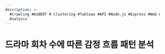 ```yaml
---
description: >-
  #Crawling #KoBERT # Clustering #Tableau #API #Node.js #Express #Web #Sentiment
  Analysis
---
```


# 드라마 회차 수에 따른 감정 흐름 패턴 분석

<figure><img src="../../../.gitbook/assets/드라마 회차 수에 따른 감정 흐름 패턴 분석_page-0001.jpg" alt=""><figcaption></figcaption></figure>

<figure><img src="../../../.gitbook/assets/드라마 회차 수에 따른 감정 흐름 패턴 분석_page-0002.jpg" alt=""><figcaption></figcaption></figure>

<figure><img src="../../../.gitbook/assets/드라마 회차 수에 따른 감정 흐름 패턴 분석_page-0003.jpg" alt=""><figcaption></figcaption></figure>

<figure><img src="../../../.gitbook/assets/드라마 회차 수에 따른 감정 흐름 패턴 분석_page-0004.jpg" alt=""><figcaption></figcaption></figure>

<figure><img src="../../../.gitbook/assets/드라마 회차 수에 따른 감정 흐름 패턴 분석_page-0005.jpg" alt=""><figcaption></figcaption></figure>

<figure><img src="../../../.gitbook/assets/드라마 회차 수에 따른 감정 흐름 패턴 분석_page-0006.jpg" alt=""><figcaption></figcaption></figure>

<figure><img src="../../../.gitbook/assets/드라마 회차 수에 따른 감정 흐름 패턴 분석_page-0007.jpg" alt=""><figcaption></figcaption></figure>

<figure><img src="../../../.gitbook/assets/드라마 회차 수에 따른 감정 흐름 패턴 분석_page-0008.jpg" alt=""><figcaption></figcaption></figure>

<figure><img src="../../../.gitbook/assets/드라마 회차 수에 따른 감정 흐름 패턴 분석_page-0009.jpg" alt=""><figcaption></figcaption></figure>

<figure><img src="../../../.gitbook/assets/드라마 회차 수에 따른 감정 흐름 패턴 분석_page-0010.jpg" alt=""><figcaption></figcaption></figure>

<figure><img src="../../../.gitbook/assets/드라마 회차 수에 따른 감정 흐름 패턴 분석_page-0011.jpg" alt=""><figcaption></figcaption></figure>

<figure><img src="../../../.gitbook/assets/드라마 회차 수에 따른 감정 흐름 패턴 분석_page-0012.jpg" alt=""><figcaption></figcaption></figure>

<figure><img src="../../../.gitbook/assets/드라마 회차 수에 따른 감정 흐름 패턴 분석_page-0013.jpg" alt=""><figcaption></figcaption></figure>

<figure><img src="../../../.gitbook/assets/드라마 회차 수에 따른 감정 흐름 패턴 분석_page-0014.jpg" alt=""><figcaption></figcaption></figure>

<figure><img src="../../../.gitbook/assets/드라마 회차 수에 따른 감정 흐름 패턴 분석_page-0015.jpg" alt=""><figcaption></figcaption></figure>

<figure><img src="../../../.gitbook/assets/드라마 회차 수에 따른 감정 흐름 패턴 분석_page-0016.jpg" alt=""><figcaption></figcaption></figure>

<figure><img src="../../../.gitbook/assets/드라마 회차 수에 따른 감정 흐름 패턴 분석_page-0017.jpg" alt=""><figcaption></figcaption></figure>

<figure><img src="../../../.gitbook/assets/드라마 회차 수에 따른 감정 흐름 패턴 분석_page-0018.jpg" alt=""><figcaption></figcaption></figure>

<figure><img src="../../../.gitbook/assets/드라마 회차 수에 따른 감정 흐름 패턴 분석_page-0019.jpg" alt=""><figcaption></figcaption></figure>

<figure><img src="../../../.gitbook/assets/드라마 회차 수에 따른 감정 흐름 패턴 분석_page-0020.jpg" alt=""><figcaption></figcaption></figure>

<figure><img src="../../../.gitbook/assets/드라마 회차 수에 따른 감정 흐름 패턴 분석_page-0021.jpg" alt=""><figcaption></figcaption></figure>

<figure><img src="../../../.gitbook/assets/드라마 회차 수에 따른 감정 흐름 패턴 분석_page-0022.jpg" alt=""><figcaption></figcaption></figure>

<figure><img src="../../../.gitbook/assets/드라마 회차 수에 따른 감정 흐름 패턴 분석_page-0023.jpg" alt=""><figcaption></figcaption></figure>

<figure><img src="../../../.gitbook/assets/드라마 회차 수에 따른 감정 흐름 패턴 분석_page-0024.jpg" alt=""><figcaption></figcaption></figure>

<figure><img src="../../../.gitbook/assets/드라마 회차 수에 따른 감정 흐름 패턴 분석_page-0025.jpg" alt=""><figcaption></figcaption></figure>

<figure><img src="../../../.gitbook/assets/드라마 회차 수에 따른 감정 흐름 패턴 분석_page-0026.jpg" alt=""><figcaption></figcaption></figure>

<figure><img src="../../../.gitbook/assets/드라마 회차 수에 따른 감정 흐름 패턴 분석_page-0027.jpg" alt=""><figcaption></figcaption></figure>

<figure><img src="../../../.gitbook/assets/드라마 회차 수에 따른 감정 흐름 패턴 분석_page-0028.jpg" alt=""><figcaption></figcaption></figure>

<figure><img src="../../../.gitbook/assets/드라마 회차 수에 따른 감정 흐름 패턴 분석_page-0029.jpg" alt=""><figcaption></figcaption></figure>

<figure><img src="../../../.gitbook/assets/드라마 회차 수에 따른 감정 흐름 패턴 분석_page-0030.jpg" alt=""><figcaption></figcaption></figure>

<figure><img src="../../../.gitbook/assets/드라마 회차 수에 따른 감정 흐름 패턴 분석_page-0031.jpg" alt=""><figcaption></figcaption></figure>

<figure><img src="../../../.gitbook/assets/드라마 회차 수에 따른 감정 흐름 패턴 분석_page-0032.jpg" alt=""><figcaption></figcaption></figure>

<figure><img src="../../../.gitbook/assets/드라마 회차 수에 따른 감정 흐름 패턴 분석_page-0033.jpg" alt=""><figcaption></figcaption></figure>

<figure><img src="../../../.gitbook/assets/드라마 회차 수에 따른 감정 흐름 패턴 분석_page-0034.jpg" alt=""><figcaption></figcaption></figure>

<figure><img src="../../../.gitbook/assets/드라마 회차 수에 따른 감정 흐름 패턴 분석_page-0035.jpg" alt=""><figcaption></figcaption></figure>

<figure><img src="../../../.gitbook/assets/드라마 회차 수에 따른 감정 흐름 패턴 분석_page-0036.jpg" alt=""><figcaption></figcaption></figure>

<figure><img src="../../../.gitbook/assets/드라마 회차 수에 따른 감정 흐름 패턴 분석_page-0037.jpg" alt=""><figcaption></figcaption></figure>

<figure><img src="../../../.gitbook/assets/드라마 회차 수에 따른 감정 흐름 패턴 분석_page-0038.jpg" alt=""><figcaption></figcaption></figure>

<figure><img src="../../../.gitbook/assets/드라마 회차 수에 따른 감정 흐름 패턴 분석_page-0039.jpg" alt=""><figcaption></figcaption></figure>

<figure><img src="../../../.gitbook/assets/드라마 회차 수에 따른 감정 흐름 패턴 분석_page-0040.jpg" alt=""><figcaption></figcaption></figure>

<figure><img src="../../../.gitbook/assets/드라마 회차 수에 따른 감정 흐름 패턴 분석_page-0041.jpg" alt=""><figcaption></figcaption></figure>

<figure><img src="../../../.gitbook/assets/드라마 회차 수에 따른 감정 흐름 패턴 분석_page-0042.jpg" alt=""><figcaption></figcaption></figure>

<figure><img src="../../../.gitbook/assets/드라마 회차 수에 따른 감정 흐름 패턴 분석_page-0043.jpg" alt=""><figcaption></figcaption></figure>

<figure><img src="../../../.gitbook/assets/드라마 회차 수에 따른 감정 흐름 패턴 분석_page-0044.jpg" alt=""><figcaption></figcaption></figure>

<figure><img src="../../../.gitbook/assets/드라마 회차 수에 따른 감정 흐름 패턴 분석_page-0045.jpg" alt=""><figcaption></figcaption></figure>

<figure><img src="../../../.gitbook/assets/드라마 회차 수에 따른 감정 흐름 패턴 분석_page-0046.jpg" alt=""><figcaption></figcaption></figure>

<figure><img src="../../../.gitbook/assets/드라마 회차 수에 따른 감정 흐름 패턴 분석_page-0047.jpg" alt=""><figcaption></figcaption></figure>

